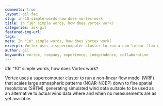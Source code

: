 ```yaml
---
comments: true
layout: gil-faq
slug: in-10-simple-words-how-does-vortex-work
title: In "10" simple words, how does Vortex work?
categories: ask-gil
featured-img-url:
tags:
meta: In "10" simple words, how does Vortex work?
excerpt: Vortex uses a supercomputer cluster to run a non-linear flow model (WRF) that scales large atmospheric patterns
author: gil
keywords: vortex, company, experience, independence, collaborative
---
```


#In "10" simple words, how does Vortex work?

Vortex uses a supercomputer cluster to run a non-linear flow model (WRF) that scales large atmospheric patterns (NCAR-NCEP) down to fine spatial resolutions (SRTM), generating simulated wind data suitable to be used as an alternative to actual wind data where and when no measurements are as yet available.